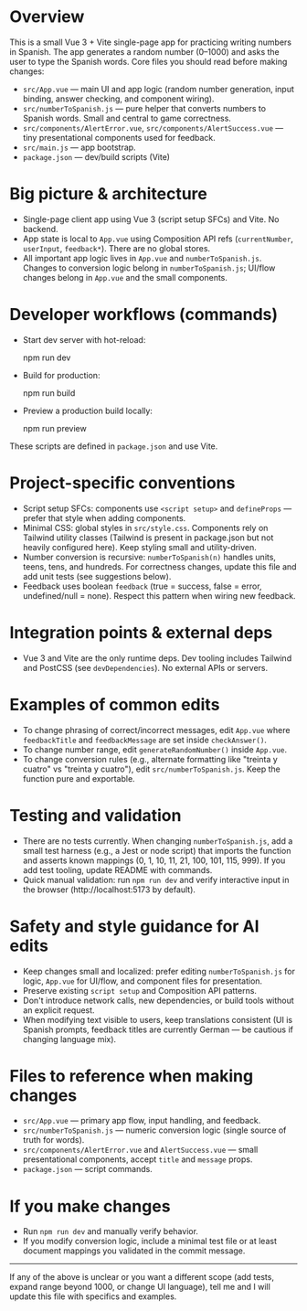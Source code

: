 <!-- Copilot / AI contributor instructions for spanish-numbers-app -->

# Overview

This is a small Vue 3 + Vite single-page app for practicing writing numbers in Spanish. The app generates a random number (0–1000) and asks the user to type the Spanish words. Core files you should read before making changes:

- `src/App.vue` — main UI and app logic (random number generation, input binding, answer checking, and component wiring).
- `src/numberToSpanish.js` — pure helper that converts numbers to Spanish words. Small and central to game correctness.
- `src/components/AlertError.vue`, `src/components/AlertSuccess.vue` — tiny presentational components used for feedback.
- `src/main.js` — app bootstrap.
- `package.json` — dev/build scripts (Vite)

# Big picture & architecture

- Single-page client app using Vue 3 (script setup SFCs) and Vite. No backend.
- App state is local to `App.vue` using Composition API refs (`currentNumber`, `userInput`, `feedback*`). There are no global stores.
- All important app logic lives in `App.vue` and `numberToSpanish.js`. Changes to conversion logic belong in `numberToSpanish.js`; UI/flow changes belong in `App.vue` and the small components.

# Developer workflows (commands)

- Start dev server with hot-reload:

  npm run dev

- Build for production:

  npm run build

- Preview a production build locally:

  npm run preview

These scripts are defined in `package.json` and use Vite.

# Project-specific conventions

- Script setup SFCs: components use `<script setup>` and `defineProps` — prefer that style when adding components.
- Minimal CSS: global styles in `src/style.css`. Components rely on Tailwind utility classes (Tailwind is present in package.json but not heavily configured here). Keep styling small and utility-driven.
- Number conversion is recursive: `numberToSpanish(n)` handles units, teens, tens, and hundreds. For correctness changes, update this file and add unit tests (see suggestions below).
- Feedback uses boolean `feedback` (true = success, false = error, undefined/null = none). Respect this pattern when wiring new feedback.

# Integration points & external deps

- Vue 3 and Vite are the only runtime deps. Dev tooling includes Tailwind and PostCSS (see `devDependencies`). No external APIs or servers.

# Examples of common edits

- To change phrasing of correct/incorrect messages, edit `App.vue` where `feedbackTitle` and `feedbackMessage` are set inside `checkAnswer()`.
- To change number range, edit `generateRandomNumber()` inside `App.vue`.
- To change conversion rules (e.g., alternate formatting like "treinta y cuatro" vs "treinta y cuatro"), edit `src/numberToSpanish.js`. Keep the function pure and exportable.

# Testing and validation

- There are no tests currently. When changing `numberToSpanish.js`, add a small test harness (e.g., a Jest or node script) that imports the function and asserts known mappings (0, 1, 10, 11, 21, 100, 101, 115, 999). If you add test tooling, update README with commands.
- Quick manual validation: run `npm run dev` and verify interactive input in the browser (http://localhost:5173 by default).

# Safety and style guidance for AI edits

- Keep changes small and localized: prefer editing `numberToSpanish.js` for logic, `App.vue` for UI/flow, and component files for presentation.
- Preserve existing `script setup` and Composition API patterns.
- Don't introduce network calls, new dependencies, or build tools without an explicit request.
- When modifying text visible to users, keep translations consistent (UI is Spanish prompts, feedback titles are currently German — be cautious if changing language mix).

# Files to reference when making changes

- `src/App.vue` — primary app flow, input handling, and feedback.
- `src/numberToSpanish.js` — numeric conversion logic (single source of truth for words).
- `src/components/AlertError.vue` and `AlertSuccess.vue` — small presentational components, accept `title` and `message` props.
- `package.json` — script commands.

# If you make changes

- Run `npm run dev` and manually verify behavior.
- If you modify conversion logic, include a minimal test file or at least document mappings you validated in the commit message.

---

If any of the above is unclear or you want a different scope (add tests, expand range beyond 1000, or change UI language), tell me and I will update this file with specifics and examples.
